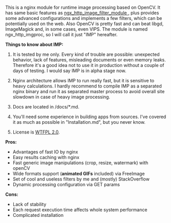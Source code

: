 This is a nginx module for runtime image processing based on OpenCV. It has same basic features as [ngx\_http\_image\_filter\_module
](http://nginx.org/en/docs/http/ngx\_http\_image\_filter\_module.html), plus provides some advanced configurations and implements a few filters, which can be potentially used on the web. Also OpenCV is pretty fast and can beat libgd, ImageMagick and, in some cases, even VIPS. The module is named ngx\_http\_imgproc, so I will call it just "IMP" hereafter.

**Things to know about IMP:**

1. It is tested by me only. Every kind of trouble are possible: unexpected behavior, lack of features, misleading documents or even memory leaks. Therefore it's a good idea not to use it in production without a couple of days of testing. I would say IMP is in alpha stage now.

2. Nginx architecture allows IMP to run really fast, but it is sensitive to heavy calculations. I hardly recommend to compile IMP as a separated nginx binary and run it as separated master process to avoid overall site slowdown in case of heavy image processing.

3. Docs are located in /docs/*.md.

4. You'll need some experience in building apps from sources. I've covered it as much as possible in "Installation.md", but you never know.

5. License is [WTFPL 2.0](http://www.wtfpl.net/about/).

**Pros:**

- Advantages of fast IO by nginx
- Easy results caching with nginx
- Fast generic image manipulations (crop, resize, watermark) with openCV
- Wide formats support (**animated GIFs** included) via FreeImage
- Set of cool and useless filters by me and (mostly) StackOverflow
- Dynamic processing configuration via GET params

**Cons:**

- Lack of stability
- Each request execution time affects whole system performance
- Complicated installation
